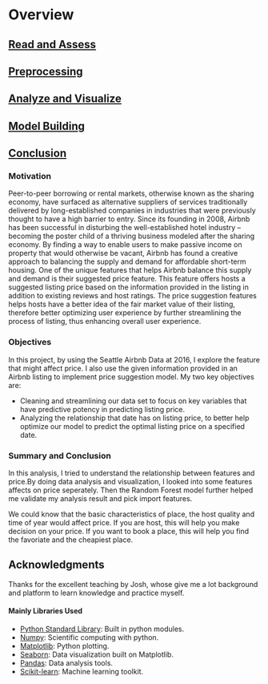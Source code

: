 # Overview

## [Read and Assess](read_assess/read_assess.md)

## [Preprocessing](preprocessing/cleaning.md)

## [Analyze and Visualize](analyze_visualize/analyze_visualize.md)

## [Model Building](model_building/model.md)

## [Conclusion](conclusion/conclusion.md)

### Motivation
<p>Peer-to-peer borrowing or rental markets, otherwise known as the sharing economy, have surfaced as alternative suppliers of services traditionally delivered by long-established companies in industries that were previously thought to have a high barrier to entry. Since its founding in 2008, Airbnb has been successful in disturbing the well-established hotel industry – becoming the poster child of a thriving business modeled after the sharing economy. By finding a way to enable users to make passive income on property that would otherwise be vacant, Airbnb has found a creative approach to balancing the supply and demand for affordable short-term housing. One of the unique features that helps Airbnb balance this supply and demand is their suggested price feature. This feature offers hosts a suggested listing price based on the information provided in the listing in addition to existing reviews and host ratings. The price suggestion features helps hosts have a better idea of the fair market value of their listing, therefore better optimizing user experience by further streamlining the process of listing, thus enhancing overall user experience.</p>

### Objectives
<p>In this project, by using the Seattle Airbnb Data at 2016, I explore the feature that might affect price. I also use the given information provided in an Airbnb listing to implement price suggestion model. My two key objectives are:</p>

* Cleaning and streamlining our data set to focus on key variables that have predictive potency in predicting listing price.
* Analyzing the relationship that date has on listing price, to better help optimize our model to predict the optimal listing price on a specified date.

### Summary and Conclusion
In this analysis, I tried to understand the relationship between features and price.By doing data analysis and visualization, I looked into some features affects on price seperately. Then the Random Forest model further helped me validate my analysis result and pick import features. 

We could know that the basic characteristics of place, the host quality and time of year would affect price. If you are host, this will help you make decision on your price. If you want to book a place, this will help you find the favoriate and the cheapiest place.

## Acknowledgments
Thanks for the excellent teaching by Josh, whose give me a lot background and platform to learn knowledge and practice myself. 

#### Mainly Libraries Used

* [Python Standard Library](https://docs.python.org/2/library/): Built in python modules.
* [Numpy](http://www.numpy.org/): Scientific computing with python.
* [Matplotlib](http://matplotlib.org/): Python plotting.
* [Seaborn](http://seaborn.pydata.org/): Data visualization built on Matplotlib.
* [Pandas](http://pandas.pydata.org/): Data analysis tools.
* [Scikit-learn](http://scikit-learn.org/stable/): Machine learning toolkit.

